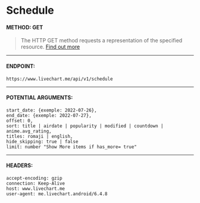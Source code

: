 # Schedule

#### METHOD: GET
> The HTTP GET method requests a representation of the specified resource. [Find out more](https://developer.mozilla.org/en-US/docs/Web/HTTP/Methods/GET)

___

#### ENDPOINT:
` https://www.livechart.me/api/v1/schedule `

___

#### POTENTIAL ARGUMENTS:
```http
start_date: {exemple: 2022-07-26},
end_date: {exemple: 2022-07-27},
offset: 0,
sort: title | airdate | popularity | modified | countdown | anime.avg_rating,
titles: romaji | english,
hide_skipping: true | false
limit: number "Show More items if has_more= true"
```

___

#### HEADERS:

```http
accept-encoding: gzip
connection: Keep-Alive
host: www.livechart.me
user-agent: me.livechart.android/6.4.8
